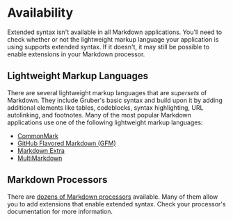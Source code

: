 <h1 class="page-header">Availability</h1>

Extended syntax isn't available in all Markdown applications. You'll need to check whether or not the lightweight markup language your application is using supports extended syntax. If it doesn't, it may still be possible to enable extensions in your Markdown processor.

## Lightweight Markup Languages

There are several lightweight markup languages that are *supersets* of Markdown. They include Gruber's basic syntax and build upon it by adding additional elements like tables, codeblocks, syntax highlighting, URL autolinking, and footnotes. Many of the most popular Markdown applications use one of the following lightweight markup languages:

- [CommonMark](http://commonmark.org)
- [GitHub Flavored Markdown (GFM)](https://help.github.com/articles/working-with-advanced-formatting/)
- [Markdown Extra](https://michelf.ca/projects/php-markdown/extra/)
- [MultiMarkdown](http://fletcherpenney.net/multimarkdown/)

## Markdown Processors

There are [dozens of Markdown processors](https://github.com/markdown/markdown.github.com/wiki/Implementations) available. Many of them allow you to add extensions that enable extended syntax. Check your processor's documentation for more information.
